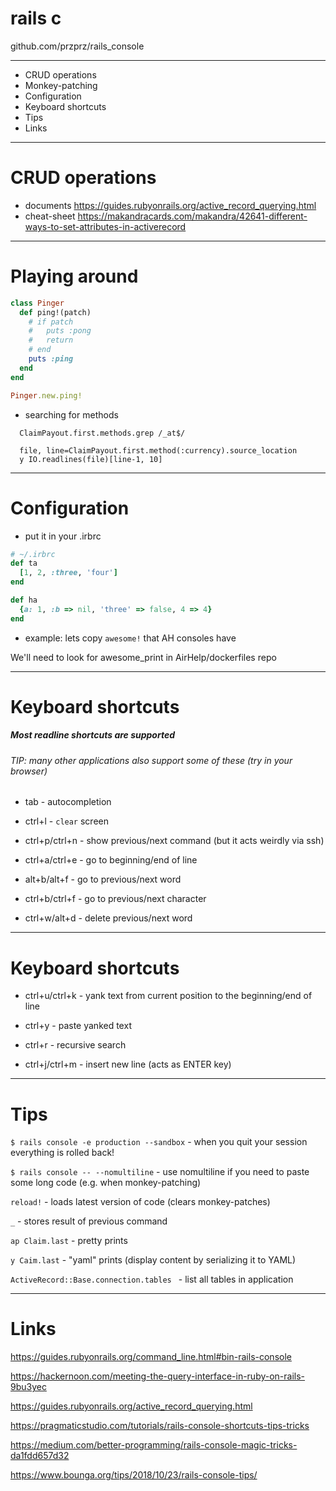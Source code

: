# rails c
github.com/przprz/rails_console

---

* CRUD operations
* Monkey-patching
* Configuration
* Keyboard shortcuts
* Tips
* Links
---

# CRUD operations

* documents https://guides.rubyonrails.org/active_record_querying.html
* cheat-sheet https://makandracards.com/makandra/42641-different-ways-to-set-attributes-in-activerecord

---

# Playing around
```ruby
class Pinger
  def ping!(patch)
    # if patch
    #   puts :pong 
    #   return
    # end
    puts :ping
  end 
end 

Pinger.new.ping!
```

* searching for methods
```
  ClaimPayout.first.methods.grep /_at$/

  file, line=ClaimPayout.first.method(:currency).source_location
  y IO.readlines(file)[line-1, 10]
```
---

# Configuration
* put it in your .irbrc
```ruby
# ~/.irbrc
def ta
  [1, 2, :three, 'four']
end

def ha
  {a: 1, :b => nil, 'three' => false, 4 => 4}
end
```

* example: lets copy `awesome!` that AH consoles have

We'll need to look for awesome_print in AirHelp/dockerfiles repo

---

# Keyboard shortcuts

##### Most *readline* shortcuts are supported
###### TIP: many other applications also support some of these (try in your browser)

* tab - autocompletion

* ctrl+l - `clear` screen

* ctrl+p/ctrl+n - show previous/next command (but it acts weirdly via ssh)

* ctrl+a/ctrl+e - go to beginning/end of line

* alt+b/alt+f - go to previous/next word

* ctrl+b/ctrl+f - go to previous/next character

* ctrl+w/alt+d - delete previous/next word
---

# Keyboard shortcuts

* ctrl+u/ctrl+k - yank text from current position to the beginning/end of line

* ctrl+y - paste yanked text

* ctrl+r - recursive search

* ctrl+j/ctrl+m - insert new line (acts as ENTER key)

---

# Tips

`$ rails console -e production --sandbox` - when you quit your session everything is rolled back!

`$ rails console -- --nomultiline` - use nomultiline if you need to paste some long code (e.g. when monkey-patching)

```reload!``` - loads latest version of code (clears monkey-patches)

```_``` - stores result of previous command

```ap Claim.last``` - pretty prints

```y Caim.last``` - "yaml" prints (display content by serializing it to YAML)

```ActiveRecord::Base.connection.tables ``` - list all tables in application


---

# Links

https://guides.rubyonrails.org/command_line.html#bin-rails-console

https://hackernoon.com/meeting-the-query-interface-in-ruby-on-rails-9bu3yec

https://guides.rubyonrails.org/active_record_querying.html

https://pragmaticstudio.com/tutorials/rails-console-shortcuts-tips-tricks

https://medium.com/better-programming/rails-console-magic-tricks-da1fdd657d32

https://www.bounga.org/tips/2018/10/23/rails-console-tips/
